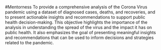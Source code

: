#Mentorness
To provide a comprehensive analysis of the Corona Virus pandemic using a dataset of diagnosed cases, deaths, and recoveries, and to present actionable insights and recommendations to support public health decision-making.
This objective highlights the importance of the analysis in understanding the spread of the virus and the impact it has on public health. It also emphasizes the goal of presenting meaningful insights and recommendations that can be used to inform decisions and strategies related to the pandemic.
